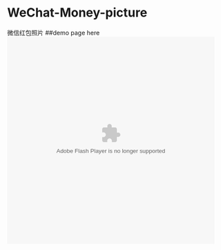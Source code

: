 # WeChat-Money-picture
微信红包照片
##demo page here
<embed type="application/x-shockwave-flash" allowscriptaccess="always" allowfullscreen="true" wmode="transparent" quality="high" height="480" width="480" src="http://video.weibo.com/player/1034:8259beddf4806d0c7e83e1de64c27cc8/v.swf"/>



